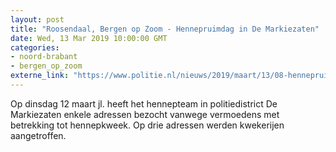 ```yaml
---
layout: post
title: "Roosendaal, Bergen op Zoom - Hennepruimdag in De Markiezaten"
date: Wed, 13 Mar 2019 10:00:00 GMT
categories: 
- noord-brabant 
- bergen_op_zoom 
externe_link: "https://www.politie.nl/nieuws/2019/maart/13/08-hennepruimdag-in-de-markiezaten.html"
---
```


Op dinsdag 12 maart jl. heeft het hennepteam in politiedistrict De Markiezaten enkele adressen bezocht vanwege vermoedens met betrekking tot hennepkweek. Op drie adressen werden kwekerijen aangetroffen.
